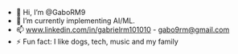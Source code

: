 - 👋 Hi, I’m @GaboRM9
- 🌱 I’m currently implementing AI/ML.
- 📫 www.linkedin.com/in/gabrielrm101010 - gabo9rm@gmail.com
- ⚡ Fun fact: I like dogs, tech, music and my family
<!---
GaboRM9/GaboRM9 is a ✨ special ✨ repository because its `README.md` (this file) appears on your GitHub profile.
You can click the Preview link to take a look at your changes.
--->

